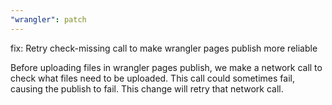 ```yaml
---
"wrangler": patch
---
```


fix: Retry check-missing call to make wrangler pages publish more reliable

Before uploading files in wrangler pages publish, we make a network call to check what files need to be uploaded. This call could sometimes fail, causing the publish to fail. This change will retry that network call.
